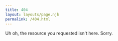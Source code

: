 ```yaml
---
title: 404
layout: layouts/page.njk
permalink: /404.html
---
```


<div class="container">
	Uh oh, the resource you requested isn't here. Sorry.
</div>
